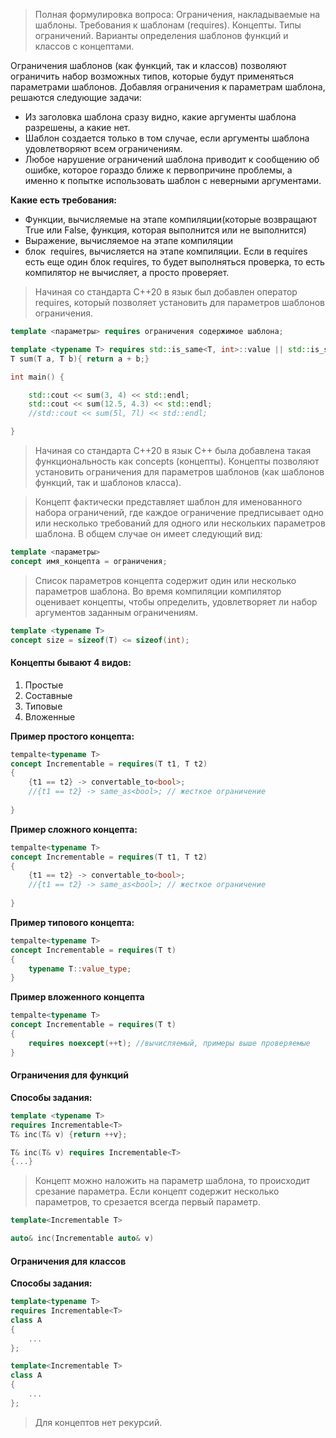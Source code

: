 >Полная формулировка вопроса: Ограничения, накладываемые на шаблоны. Требования к шаблонам (requires). Концепты. Типы ограничений. Варианты определения шаблонов функций и классов с концептами.

Ограничения шаблонов (как функций, так и классов) позволяют ограничить набор возможных типов, которые будут применяться параметрами шаблонов. Добавляя ограничения к параметрам шаблона, решаются следующие задачи:
- Из заголовка шаблона сразу видно, какие аргументы шаблона разрешены, а какие нет.
- Шаблон создается только в том случае, если аргументы шаблона удовлетворяют всем ограничениям.
- Любое нарушение ограничений шаблона приводит к сообщению об ошибке, которое гораздо ближе к первопричине проблемы, а именно к попытке использовать шаблон с неверными аргументами.

**Какие есть требования:**
- Функции, вычисляемые на этапе компиляции(которые возвращают True или False, функция, которая выполнится или не выполнится)
- Выражение, вычисляемое на этапе компиляции
- блок  requires, вычисляется на этапе компиляции. Если в requires есть еще один блок requires, то будет выполняться проверка, то есть компилятор не вычисляет, а просто проверяет.

>Начиная со стандарта С++20 в язык был добавлен оператор requires, который позволяет установить для параметров шаблонов ограничения.

```c++
template <параметры> requires ограничения содержимое шаблона;
```

```c++
template <typename T> requires std::is_same<T, int>::value || std::is_same<T, double>::value 
T sum(T a, T b){ return a + b;}

int main() {

    std::cout << sum(3, 4) << std::endl;
    std::cout << sum(12.5, 4.3) << std::endl;
    //std::cout << sum(5l, 7l) << std::endl;

}
```

>Начиная со стандарта C++20 в язык С++ была добавлена такая функциональность как concepts (концепты). Концепты позволяют установить ограничения для параметров шаблонов (как шаблонов функций, так и шаблонов класса).

>Концепт фактически представляет шаблон для именованного набора ограничений, где каждое ограничение предписывает одно или несколько требований для одного или нескольких параметров шаблона. В общем случае он имеет следующий вид:

```c++
template <параметры>
concept имя_концепта = ограничения;
```

>Список параметров концепта содержит один или несколько параметров шаблона. Во время компиляции компилятор оценивает концепты, чтобы определить, удовлетворяет ли набор аргументов заданным ограничениям.

```c++
template <typename T>
concept size = sizeof(T) <= sizeof(int);
```
#### Концепты бывают 4 видов:
1. Простые  
2. Составные 
3. Типовые  
4. Вложенные

**Пример простого концепта:**
```c++
tempalte<typename T>
concept Incrementable = requires(T t1, T t2)
{
	{t1 == t2} -> convertable_to<bool>;
	//{t1 == t2} -> same_as<bool>; // жесткое ограничение
	
}
```

**Пример сложного концепта:**
```c++
tempalte<typename T>
concept Incrementable = requires(T t1, T t2)
{
	{t1 == t2} -> convertable_to<bool>;
	//{t1 == t2} -> same_as<bool>; // жесткое ограничение
	
}
```

**Пример типового концепта:**
```c++
tempalte<typename T>
concept Incrementable = requires(T t)
{
	typename T::value_type;
}
```

**Пример вложенного концепта**
```c++
tempalte<typename T>
concept Incrementable = requires(T t)
{
	requires noexcept(++t); //вычисляемый, примеры выше проверяемые
}
```

#### Ограничения для функций

**Способы задания:**
```c++
template <typename T>
requires Incrementable<T>
T& inc(T& v) {return ++v};

T& inc(T& v) requires Incrementable<T> 
{...}
```

>Концепт можно наложить на параметр шаблона, то происходит срезание параметра. Если концепт содержит несколько параметров, то срезается всегда первый параметр.

```c++
template<Incrementable T>

auto& inc(Incrementable auto& v)
```

#### Ограничения для классов
**Способы задания:**

```c++
template<typename T>
requires Incrementable<T>
class A 
{
	...
};

template<Incrementable T>
class A 
{
	...
};
```

>Для концептов нет рекурсий. 
